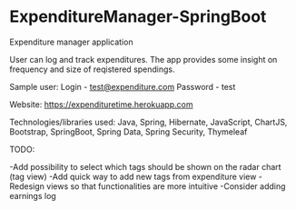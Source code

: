 # ExpenditureManager-SpringBoot
Expenditure manager application

User can log and track expenditures. The app provides some insight on frequency and size of reqistered
spendings.

Sample user:
Login - test@expenditure.com
Password - test

Website:
https://expendituretime.herokuapp.com

Technologies/libraries used:
Java, Spring, Hibernate, JavaScript, ChartJS, Bootstrap, SpringBoot, Spring Data, Spring Security, Thymeleaf

TODO:

-Add possibility to select which tags should be shown on the radar chart (tag view)
-Add quick way to add new tags from expenditure view
-Redesign views so that functionalities are more intuitive
-Consider adding earnings log
